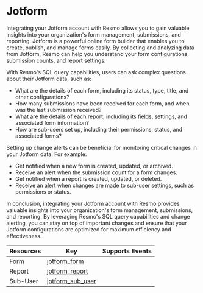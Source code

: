 Jotform
=======
Integrating your Jotform account with Resmo allows you to gain valuable insights into your organization's form management, submissions, and reporting. Jotform is a powerful online form builder that enables you to create, publish, and manage forms easily. By collecting and analyzing data from Jotform, Resmo can help you understand your form configurations, submission counts, and report settings.

With Resmo's SQL query capabilities, users can ask complex questions about their Jotform data, such as:

* What are the details of each form, including its status, type, title, and other configurations?
* How many submissions have been received for each form, and when was the last submission received?
* What are the details of each report, including its fields, settings, and associated form information?
* How are sub-users set up, including their permissions, status, and associated forms?

Setting up change alerts can be beneficial for monitoring critical changes in your Jotform data. For example:

* Get notified when a new form is created, updated, or archived.
* Receive an alert when the submission count for a form changes.
* Get notified when a report is created, updated, or deleted.
* Receive an alert when changes are made to sub-user settings, such as permissions or status.

In conclusion, integrating your Jotform account with Resmo provides valuable insights into your organization's form management, submissions, and reporting. By leveraging Resmo's SQL query capabilities and change alerting, you can stay on top of important changes and ensure that your Jotform configurations are optimized for maximum efficiency and effectiveness.

| **Resources** | **Key**                                     | **Supports Events** |
| ------------- | ------------------------------------------- | ------------------- |
| Form          | [jotform\_form](jotform\_form.md)           |                     |
| Report        | [jotform\_report](jotform\_report.md)       |                     |
| Sub-User      | [jotform\_sub\_user](jotform\_sub\_user.md) |                     |
